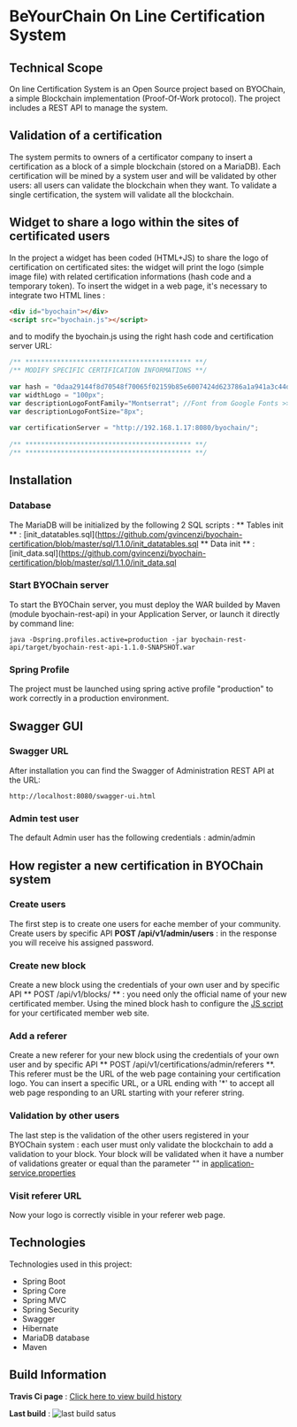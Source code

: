 # BeYourChain On Line Certification System
## Technical Scope
On line Certification System is an Open Source project based on BYOChain, a simple Blockchain implementation (Proof-Of-Work protocol).
The project includes a REST API to manage the system.


## Validation of a certification
The system permits to owners of a certificator company to insert a certification as a block of a simple blockchain (stored on a MariaDB).
Each certification will be mined by a system user and will be validated by other users: all users can validate the blockchain when they want.
To validate a single certification, the system will validate all the blockchain.

## Widget to share a logo within the sites of certificated users
In the project a widget has been coded (HTML+JS) to share the logo of certification on certificated sites: the widget will print the logo (simple image file) with related certification informations (hash code and a temporary token).
To insert the widget in a web page, it's necessary to integrate two HTML lines :

```html
<div id="byochain"></div>
<script src="byochain.js"></script>
```

and to modify the byochain.js using the right hash code and certification server URL:

```javascript
/** ****************************************** **/
/** MODIFY SPECIFIC CERTIFICATION INFORMATIONS **/
	
var hash = "0daa29144f8d70548f70065f02159b85e6007424d623786a1a941a3c44d834fa";
var widthLogo = "100px";
var descriptionLogoFontFamily="Montserrat"; //Font from Google Fonts >> https://fonts.googleapis.com/css?family=Montserrat
var descriptionLogoFontSize="8px";
	
var certificationServer = "http://192.168.1.17:8080/byochain/";
	
/** ****************************************** **/
/** ****************************************** **/
```

## Installation
### Database
The MariaDB will be initialized by the following 2 SQL scripts :
** Tables init ** : [init_datatables.sql](https://github.com/gvincenzi/byochain-certification/blob/master/sql/1.1.0/init_datatables.sql
** Data init ** : [init_data.sql](https://github.com/gvincenzi/byochain-certification/blob/master/sql/1.1.0/init_data.sql

### Start BYOChain server
To start the BYOChain server, you must deploy the WAR builded by Maven (module byochain-rest-api) in your Application Server, or launch it directly by command line:

```
java -Dspring.profiles.active=production -jar byochain-rest-api/target/byochain-rest-api-1.1.0-SNAPSHOT.war
```

### Spring Profile
The project must be launched using spring active profile "production" to work correctly in a production environment.

## Swagger GUI
### Swagger URL
After installation you can find the Swagger of Administration REST API at the URL:

```
http://localhost:8080/swagger-ui.html
```

### Admin test user
The default Admin user has the following credentials : admin/admin

## How register a new certification in BYOChain system
### Create users
The first step is to create one users for eache member of your community.
Create users by specific API **POST /api/v1/admin/users** : in the response you will receive his assigned password.

### Create new block
Create a new block using the credentials of your own user and by specific API ** POST /api/v1/blocks/ ** : you need only the official name of your new certificated member.
Using the mined block hash to configure the [JS script](https://github.com/gvincenzi/byochain-certification/blob/master/widget/byochain.js) for your certificated member web site.

### Add a referer
Create a new referer for your new block using the credentials of your own user and by specific API ** POST /api/v1/certifications/admin/referers **.
This referer must be the URL of the web page containing your certification logo.
You can insert a specific URL, or a URL ending with '*' to accept all web page responding to an URL starting with your referer string.

### Validation by other users
The last step is the validation of the other users registered in your BYOChain system : each user must only validate the blockchain to add a validation to your block.
Your block will be validated when it have a number of validations greater or equal than the parameter "" in [application-service.properties](https://github.com/gvincenzi/byochain-certification/blob/master/byochain-services/src/main/resources/application-service.properties)

### Visit referer URL
Now your logo is correctly visible in your referer web page.

## Technologies
Technologies used in this project:
- Spring Boot
- Spring Core
- Spring MVC
- Spring Security
- Swagger
- Hibernate
- MariaDB database
- Maven

## Build Information
**Travis Ci page** : [Click here to view build history](https://travis-ci.org/gvincenzi/byochain-certification)

**Last build** : <img src="https://travis-ci.org/gvincenzi/byochain-certification.svg?branch=master" alt="last build satus">
